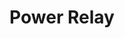 ---
layout: device_api_document
title: Power Relay
parameters:
  - name: compatible hardware version
    value: 1.*
  - name: firmware version
    value: 1.0
  - name: USB port
    value: micro-B
  - name: Serial port speed
    value: 115200
  - name: USB voltage
    value: 5V
  - name: USB current
    value: 100mA

links:
  - text: "Exaberry"
    url: "https://www.exaberry.org"
  - text: "Getting Started"
    url: "https://www.exaberry.org/getting_started"
  - text: "General Specifications"
    url: "https://www.exaberry.org/specifications"

verbs:
  - verb: read
    properties:
    - path: "step.[step_index].state"
      description: "Read the state of the switch."
      var_explanations:
        - "<span class=\"bg-light rounded command-var\">[step_index]</span> should be in the range of <span class=\"bg-light rounded command-var\">[1, 50]</span>."
        - "The output data type is <span class=\"bg-light rounded command-var\">bool</span>."
      additional_description:               
 
    - path: "step.[step_index].delay"
      description: "Read the delay of the current step in microseconds."
      var_explanations:
        - "<span class=\"bg-light rounded command-var\">[step_index]</span> should be in the range of <span class=\"bg-light rounded command-var\">[1, 50]</span>."
        - "The output data type is <span class=\"bg-light rounded command-var\">uint</span>."
        - "The value range of this property is <span class=\"bg-light rounded command-var\">[1, 2147483647]</span>."
      additional_description:               
 
    - path: "process.mode"
      description: "Read the process execution mode."
      var_explanations:
        - "The output data type is <span class=\"bg-light rounded command-var\">enum</span>.The value can be one of <span class=\"bg-light rounded command-var\">{cyclic, once}</span>." 
    - path: "process.end_step"
      description: "Read the end step index (inclusive) of the process to run."
      var_explanations:
        - "The output data type is <span class=\"bg-light rounded command-var\">uint</span>."
        - "The value range of this property is <span class=\"bg-light rounded command-var\">[0, 50]</span>."
      additional_description:               
 
    - path: "process.run"
      description: "Read the run flag."
      var_explanations:
        - "The output data type is <span class=\"bg-light rounded command-var\">bool</span>."
      additional_description:               
 
    - path: "process.current_index"
      description: "Read the current step index."
      var_explanations:
        - "The output data type is <span class=\"bg-light rounded command-var\">uint</span>." 
    - path: "process.countdown"
      description: "Read the current step delay countdown."
      var_explanations:
        - "The output data type is <span class=\"bg-light rounded command-var\">uint</span>." 
    - path: "state"
      description: "Read the current state of the switch."
      var_explanations:
        - "The output data type is <span class=\"bg-light rounded command-var\">bool</span>."
      additional_description:               
 
    - path: "calibration.timer.scale"
      description: "Read the scale coefficient of the delay timer."
      var_explanations:
        - "The output data type is <span class=\"bg-light rounded command-var\">float</span>."
        - "The value range of this property is <span class=\"bg-light rounded command-var\">[0.5, 2]</span>." 
    - path: "config.normally"
      description: "Read the normally state of the switch."
      var_explanations:
        - "The output data type is <span class=\"bg-light rounded command-var\">enum</span>.The value can be one of <span class=\"bg-light rounded command-var\">{closed, open}</span>."
      additional_description:               
 
    - path: "device.exaberry"
      description: "Read the URL to the Exaberry.org."
      var_explanations:
        - "The output data type is <span class=\"bg-light rounded command-var\">string</span>."
      additional_description:                             
 
    - path: "device.documentation"
      description: "Read the URL to the documentation."
      var_explanations:
        - "The output data type is <span class=\"bg-light rounded command-var\">string</span>."
      additional_description:                             
 
    - path: "device.name"
      description: "Read the name of the device."
      var_explanations:
        - "The output data type is <span class=\"bg-light rounded command-var\">string</span>."
      additional_description:         
        - "You can customize the device name by writing to this property."                    
 
    - path: "device.systick"
      description: "Read the system ticks since powered up."
      var_explanations:
        - "The output data type is <span class=\"bg-light rounded command-var\">uint</span>."
      additional_description:          
        - "The systick is approximately the number of microseconds since power up."                   
 
    - path: "device.id"
      description: "Read the device ID."
      var_explanations:
        - "The output data type is <span class=\"bg-light rounded command-var\">hex</span>."
      additional_description:           
        - "The device ID is unique for each device."                  
 
    - path: "device.type_id"
      description: "Read the type ID of the device."
      var_explanations:
        - "The output data type is <span class=\"bg-light rounded command-var\">string</span>."
      additional_description:            
        - "The type ID is unique for different API and hardware design combination."                 
 
    - path: "device.firmware.version"
      description: "Read the firmware version."
      var_explanations:
        - "The output data type is <span class=\"bg-light rounded command-var\">string</span>."
      additional_description:                             
 
    - path: "device.hardware.version"
      description: "Read the hardware version."
      var_explanations:
        - "The output data type is <span class=\"bg-light rounded command-var\">string</span>."
      additional_description:                             
  

  - verb: write
    properties:
    - path: "step.[step_index].state={bool}"
      description: "Write to the state of the switch."
      var_explanations:
        - "<span class=\"bg-light rounded command-var\">[step_index]</span> should be in the range of <span class=\"bg-light rounded command-var\">[1, 50]</span>."
        - "The input data type is<span class=\"bg-light rounded command-var\">bool</span>."
      additional_description:      
        - "The updated value of the step's state will take effect the next time this step is current."         
 
    - path: "step.[step_index].delay={uint}"
      description: "Write to the delay of the current step in microseconds."
      var_explanations:
        - "<span class=\"bg-light rounded command-var\">[step_index]</span> should be in the range of <span class=\"bg-light rounded command-var\">[1, 50]</span>."
        - "The input data type is<span class=\"bg-light rounded command-var\">uint</span>."
        - "The value range of this property is <span class=\"bg-light rounded command-var\">[1, 2147483647]</span>."
      additional_description:       
        - "The updated value of the step's delay will take effect the next time this step is current."        
 
    - path: "process.mode={enum}"
      description: "Write to the process execution mode."
      var_explanations:
        - "The input data type is<span class=\"bg-light rounded command-var\">enum</span>."
        - "The value of <span class=\"bg-light rounded command-var\">{enum}</span> should be one of <span class=\"bg-light rounded command-var\">{cyclic, once}</span>."
 
    - path: "process.end_step={uint}"
      description: "Write to the end step index (inclusive) of the process to run."
      var_explanations:
        - "The input data type is<span class=\"bg-light rounded command-var\">uint</span>."
        - "The value range of this property is <span class=\"bg-light rounded command-var\">[0, 50]</span>."
      additional_description:     
        - "The updated value of <i>end_step</i> will take effect at the process restart or running process step change."          
 
    - path: "process.run={bool}"
      description: "Write to the run flag."
      var_explanations:
        - "The input data type is<span class=\"bg-light rounded command-var\">bool</span>."
        - "The default value of <span class=\"bg-light rounded command-var\">process.run</span> is <span class=\"bg-light rounded command-var\">True</span>. <span class=\"bg-light rounded command-var\">&gt; write process.run</span> is equivalent to <span class=\"bg-light rounded command-var\">&gt; write process.run=True</span>"
      additional_description:        
        - "The relay will come back to off state after the process finishes."       
 
    - path: "process.restart={bool}"
      description: "Write to the flag to restart the process."
      var_explanations:
        - "The input data type is<span class=\"bg-light rounded command-var\">bool</span>."
        - "The default value of <span class=\"bg-light rounded command-var\">process.restart</span> is <span class=\"bg-light rounded command-var\">True</span>. <span class=\"bg-light rounded command-var\">&gt; write process.restart</span> is equivalent to <span class=\"bg-light rounded command-var\">&gt; write process.restart=True</span>" 
    - path: "state={bool}"
      description: "Write to the current state of the switch."
      var_explanations:
        - "The input data type is<span class=\"bg-light rounded command-var\">bool</span>."
      additional_description:
        - "Writing to the <i>state</i> property will pause any running process."               
 
    - path: "on={bool}"
      description: "Write to the flag to turn on the switch."
      var_explanations:
        - "The input data type is<span class=\"bg-light rounded command-var\">bool</span>."
        - "The default value of <span class=\"bg-light rounded command-var\">on</span> is <span class=\"bg-light rounded command-var\">True</span>. <span class=\"bg-light rounded command-var\">&gt; write on</span> is equivalent to <span class=\"bg-light rounded command-var\">&gt; write on=True</span>"
      additional_description: 
        - "Writing to the <i>on</i> property will pause any running process."              
 
    - path: "off={bool}"
      description: "Write to the flag to turn off the switch."
      var_explanations:
        - "The input data type is<span class=\"bg-light rounded command-var\">bool</span>."
        - "The default value of <span class=\"bg-light rounded command-var\">off</span> is <span class=\"bg-light rounded command-var\">True</span>. <span class=\"bg-light rounded command-var\">&gt; write off</span> is equivalent to <span class=\"bg-light rounded command-var\">&gt; write off=True</span>"
      additional_description:  
        - "Writing to the <i>off</i> property will pause any running process."             
 
    - path: "toggle={bool}"
      description: "Write to the flag to toggle the switch."
      var_explanations:
        - "The input data type is<span class=\"bg-light rounded command-var\">bool</span>."
        - "The default value of <span class=\"bg-light rounded command-var\">toggle</span> is <span class=\"bg-light rounded command-var\">True</span>. <span class=\"bg-light rounded command-var\">&gt; write toggle</span> is equivalent to <span class=\"bg-light rounded command-var\">&gt; write toggle=True</span>"
      additional_description:   
        - "Writing to the <i>toggle</i> property will pause any running process."            
 
    - path: "calibration.timer.scale={float}"
      description: "Write to the scale coefficient of the delay timer."
      var_explanations:
        - "The input data type is<span class=\"bg-light rounded command-var\">float</span>."
        - "The value range of this property is <span class=\"bg-light rounded command-var\">[0.5, 2]</span>." 
    - path: "config.normally={enum}"
      description: "Write to the normally state of the switch."
      var_explanations:
        - "The input data type is<span class=\"bg-light rounded command-var\">enum</span>."
        - "The value of <span class=\"bg-light rounded command-var\">{enum}</span> should be one of <span class=\"bg-light rounded command-var\">{closed, open}</span>."

      additional_description:    
        - "Changing the <i>normally</i> property will change the state of the relay immediately."           
 
    - path: "device.name={string}"
      description: "Write to the name of the device."
      var_explanations:
        - "The input data type is<span class=\"bg-light rounded command-var\">string</span>."
        - "The length of the <span class=\"bg-light rounded command-var\">{string}</span> should be less than 16."
      additional_description:                             
 
    - path: "device.restart={bool}"
      description: "Write to the switch of restarting the device."
      var_explanations:
        - "The input data type is<span class=\"bg-light rounded command-var\">bool</span>."
        - "The default value of <span class=\"bg-light rounded command-var\">device.restart</span> is <span class=\"bg-light rounded command-var\">True</span>. <span class=\"bg-light rounded command-var\">&gt; write device.restart</span> is equivalent to <span class=\"bg-light rounded command-var\">&gt; write device.restart=True</span>"
      additional_description:                             
  

features:
  - "Record up to 50 switch action steps"
  - "Run steps in cyclic or one-shot manner"
  - "24 days max delay for each step"
  - "1 microsecond min delay resolution for each step"
  - "Control switch on/off/toggle by command"
  - "Calibration for delay timer is available"

dims:
  - name: "A"
    value: "18mm"
  - name: "B"
    value: "64mm"
  - name: "C"
    value: "2mm"
  - name: "D"
    value: "12mm"
  - name: "E"
    value: "2.54mm"

examples:
  - title: "Switch on the relay"
    commands:
      - "write on"
    description: "Make sure you don't have recorded steps running. This command will interrupt the running recorded steps."
  - title: "Switch off the relay"
    commands:
      - "write off"
    description: "Make sure you don't have recorded steps running. This command will interrupt the running recorded steps."
  - title: "Toggle the relay"
    commands:
      - "write toggle"
    description: "Make sure you don't have recorded steps running. This command will interrupt the running recorded steps."
  - title: "Read current switch state"
    commands:
      - "read state"
    description: ""
  - title: "Set normal state of the switch to be closed"
    commands:
      - "write config.normally=closed"
    description: "If you connect the relay on <i>COM</i> and <i>NC</i>, then the default normally state of the relay is <i>closed</i>. <kbd>&gt; write on</kbd> will keep the relay closed. <kbd>&gt; write off</kbd> will activate the relay and open the switch."
  - title: "Set normal state of the switch to be open"
    commands:
      - "write config.normally=open"
    description: "If you connect the relay on <i>COM</i> and <i>NO</i>, then the default normally state of the relay is <i>open</i>. <kbd>&gt; write on</kbd> will activate the relay and close the switch. <kbd>&gt; write off</kbd> will keep the relay open."
  - title: "Repeatedly turn on the switch for 1s and then turn it off for 1s"
    commands:
      - "write step.1.state=on"
      - "write step.1.delay=1000"
      - "write step.2.state=off"
      - "write step.2.delay=1000"
      - "write process.end_step=2"
      - "write process.mode=cycle"
      - "write process.run"
    description: "Record 2 steps. Step 1 turns on the switch for 1s. Step 2 turns off the switch for 1s. Set the end step index of the process to be 2. A process is a sequence of steps to run. Use cyclic run mode. Finally, start to run the process."
  - title: "Pause the running process"
    commands:
      - "write process.run=false"
    description: "Interrupt the running steps. The steps will run from start, if you set the <i>step.run</i> to true again."
  - title: "Continue to run the current process"
    commands:
      - "write process.run=true"
    description: ""
  - title: "Restart the process"
    commands:
      - "write process.restart"
    description: ""
  - title: "Tune the delay timer to be 1% faster"
    commands:
      - "write calibration.timer.scale=1.01"
    description: ""
  - title: "Read current step index"
    commands:
      - "read process.current_index"
    description: "If you have recorded steps running, this command shows the index of the current step."
  - title: "Read current step delay countdown"
    commands:
      - "read process.countdown"
    description: "If you have recorded steps running, this command shows the delay countdown of the current step in microseconds. If the countdown reaches 0, the next step will start to run."

teaser_images:
  - file: "top.jpg"
    title: "Relay board top view"
    description: ""
  - file: "bottom.jpg"
    title: "Relay board bottom view"
    description: ""


firmware:
    - version: "1.0"
      link: "exaberry.hex"

datasheets:
    - title: "GD32F150xx datasheet"
      link: "/devices/datasheets/GD32F150xx_Datasheet_Rev3.1.pdf"
    - title: "GD32F1x0 user manual"
      link: "/devices/datasheets/GD32F1x0_User_Manual_EN_v3.1.pdf"

design_docs:
    - version: "1.0"
      bom: "fat_BOM.csv"
      pos: "fat_POS.csv"
      gerbers: "fat_gerber.zip"
      schematic: "schematic.jpg"

---